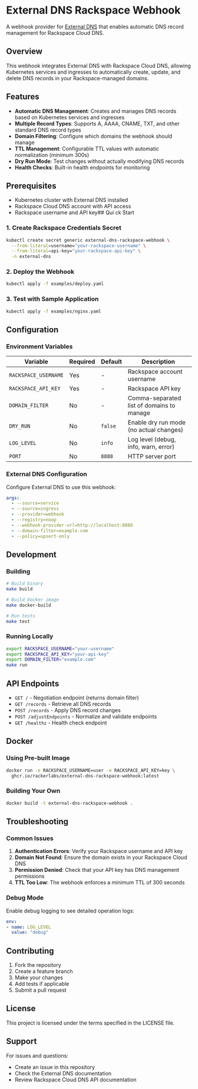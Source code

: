 # External DNS Rackspace Webhook

A webhook provider for [External DNS](https://github.com/kubernetes-sigs/external-dns) that enables automatic DNS record management for Rackspace Cloud DNS.

## Overview

This webhook integrates External DNS with Rackspace Cloud DNS, allowing Kubernetes services and ingresses to automatically create, update, and delete DNS records in your Rackspace-managed domains.

## Features

- **Automatic DNS Management**: Creates and manages DNS records based on Kubernetes services and ingresses
- **Multiple Record Types**: Supports A, AAAA, CNAME, TXT, and other standard DNS record types
- **Domain Filtering**: Configure which domains the webhook should manage
- **TTL Management**: Configurable TTL values with automatic normalization (minimum 300s)
- **Dry Run Mode**: Test changes without actually modifying DNS records
- **Health Checks**: Built-in health endpoints for monitoring

## Prerequisites

- Kubernetes cluster with External DNS installed
- Rackspace Cloud DNS account with API access
- Rackspace username and API key## Qui
ck Start

### 1. Create Rackspace Credentials Secret

```bash
kubectl create secret generic external-dns-rackspace-webhook \
  --from-literal=username="your-rackspace-username" \
  --from-literal=api-key="your-rackspace-api-key" \
  -n external-dns
```

### 2. Deploy the Webhook

```bash
kubectl apply -f examples/deploy.yaml
```

### 3. Test with Sample Application

```bash
kubectl apply -f examples/nginx.yaml
```

## Configuration

### Environment Variables

| Variable | Required | Default | Description |
|----------|----------|---------|-------------|
| `RACKSPACE_USERNAME` | Yes | - | Rackspace account username |
| `RACKSPACE_API_KEY` | Yes | - | Rackspace API key |
| `DOMAIN_FILTER` | No | - | Comma-separated list of domains to manage |
| `DRY_RUN` | No | `false` | Enable dry run mode (no actual changes) |
| `LOG_LEVEL` | No | `info` | Log level (debug, info, warn, error) |
| `PORT` | No | `8888` | HTTP server port |

### External DNS Configuration

Configure External DNS to use this webhook:

```yaml
args:
  - --source=service
  - --source=ingress
  - --provider=webhook
  - --registry=noop
  - --webhook-provider-url=http://localhost:8888
  - --domain-filter=example.com
  - --policy=upsert-only
```

## Development

### Building

```bash
# Build binary
make build

# Build Docker image
make docker-build

# Run tests
make test
```

### Running Locally

```bash
export RACKSPACE_USERNAME="your-username"
export RACKSPACE_API_KEY="your-api-key"
export DOMAIN_FILTER="example.com"
make run
```

## API Endpoints

- `GET /` - Negotiation endpoint (returns domain filter)
- `GET /records` - Retrieve all DNS records
- `POST /records` - Apply DNS record changes
- `POST /adjustEndpoints` - Normalize and validate endpoints
- `GET /healthz` - Health check endpoint

## Docker

### Using Pre-built Image

```bash
docker run -e RACKSPACE_USERNAME=user -e RACKSPACE_API_KEY=key \
  ghcr.io/rackerlabs/external-dns-rackspace-webhook:latest
```

### Building Your Own

```bash
docker build -t external-dns-rackspace-webhook .
```

## Troubleshooting

### Common Issues

1. **Authentication Errors**: Verify your Rackspace username and API key
2. **Domain Not Found**: Ensure the domain exists in your Rackspace Cloud DNS
3. **Permission Denied**: Check that your API key has DNS management permissions
4. **TTL Too Low**: The webhook enforces a minimum TTL of 300 seconds

### Debug Mode

Enable debug logging to see detailed operation logs:

```yaml
env:
- name: LOG_LEVEL
  value: "debug"
```

## Contributing

1. Fork the repository
2. Create a feature branch
3. Make your changes
4. Add tests if applicable
5. Submit a pull request

## License

This project is licensed under the terms specified in the LICENSE file.

## Support

For issues and questions:
- Create an issue in this repository
- Check the External DNS documentation
- Review Rackspace Cloud DNS API documentation